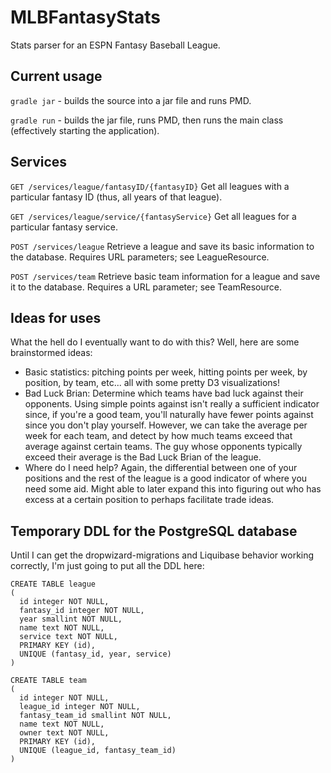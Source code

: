 MLBFantasyStats
===============

Stats parser for an ESPN Fantasy Baseball League.

Current usage
-------------

`gradle jar` - builds the source into a jar file and runs PMD.

`gradle run` - builds the jar file, runs PMD, then runs the main class (effectively starting the application).

Services
--------

`GET /services/league/fantasyID/{fantasyID}`
Get all leagues with a particular fantasy ID (thus, all years of that league).

`GET /services/league/service/{fantasyService}`
Get all leagues for a particular fantasy service.

`POST /services/league`
Retrieve a league and save its basic information to the database. Requires URL parameters; see LeagueResource.

`POST /services/team`
Retrieve basic team information for a league and save it to the database. Requires a URL parameter; see TeamResource.

Ideas for uses
--------------

What the hell do I eventually want to do with this? Well, here are some brainstormed ideas:

* Basic statistics: pitching points per week, hitting points per week, by position, by team, etc... all with some pretty D3 visualizations!
* Bad Luck Brian: Determine which teams have bad luck against their opponents. Using simple points against isn't really a sufficient indicator since, if you're a good team, you'll naturally have fewer points against since you don't play yourself. However, we can take the average per week for each team, and detect by how much teams exceed that average against certain teams. The guy whose opponents typically exceed their average is the Bad Luck Brian of the league.
* Where do I need help? Again, the differential between one of your positions and the rest of the league is a good indicator of where you need some aid. Might able to later expand this into figuring out who has excess at a certain position to perhaps facilitate trade ideas.

Temporary DDL for the PostgreSQL database
-----------------------------------------

Until I can get the dropwizard-migrations and Liquibase behavior working correctly, I'm just going to put all the DDL here:

    CREATE TABLE league
    (
      id integer NOT NULL,
      fantasy_id integer NOT NULL,
      year smallint NOT NULL,
      name text NOT NULL,
      service text NOT NULL,
      PRIMARY KEY (id),
      UNIQUE (fantasy_id, year, service)
    )

    CREATE TABLE team
    (
      id integer NOT NULL,
      league_id integer NOT NULL,
      fantasy_team_id smallint NOT NULL,
      name text NOT NULL,
      owner text NOT NULL,
      PRIMARY KEY (id),
      UNIQUE (league_id, fantasy_team_id)
    )